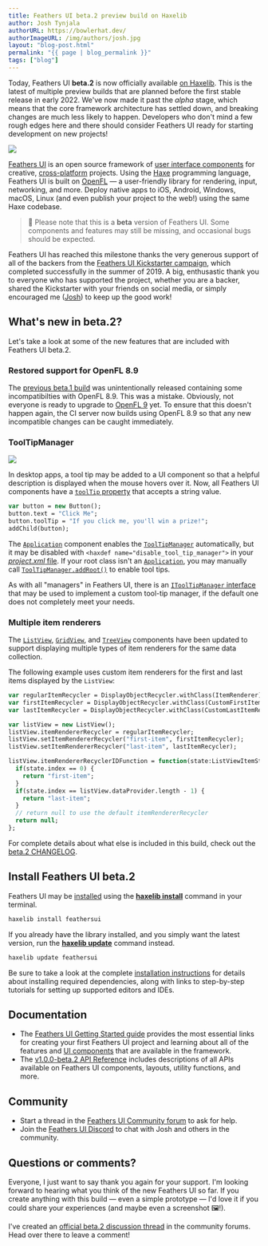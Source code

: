 ```yaml
---
title: Feathers UI beta.2 preview build on Haxelib
author: Josh Tynjala
authorURL: https://bowlerhat.dev/
authorImageURL: /img/authors/josh.jpg
layout: "blog-post.html"
permalink: "{{ page | blog_permalink }}"
tags: ["blog"]
---
```


Today, Feathers UI **beta.2** is now officially available [on Haxelib](https://lib.haxe.org/p/feathersui). This is the latest of multiple preview builds that are planned before the first stable release in early 2022. We've now made it past the _alpha_ stage, which means that the core framework architecture has settled down, and breaking changes are much less likely to happen. Developers who don't mind a few rough edges here and there should consider Feathers UI ready for starting development on new projects!

![](/blog/img/feathersui-beta-2.png)

[Feathers UI](https://feathersui.com/) is an open source framework of [user interface components](https://feathersui.com/learn/haxe-openfl/ui-components) for creative, [cross-platform](https://feathersui.com/cross-platform-guis/) projects. Using the [Haxe](https://haxe.org/) programming language, Feathers UI is built on [OpenFL](https://openfl.org/) — a user-friendly library for rendering, input, networking, and more. Deploy native apps to iOS, Android, Windows, macOS, Linux (and even publish your project to the web!) using the same Haxe codebase.

> 🚨 Please note that this is a **beta** version of Feathers UI. Some components and features may still be missing, and occasional bugs should be expected.

Feathers UI has reached this milestone thanks the very generous support of all of the backers from the [Feathers UI Kickstarter campaign](https://www.kickstarter.com/projects/feathersui/feathers-ui-cross-platform-components-for-haxe-and-openfl), which completed successfully in the summer of 2019. A big, enthusastic thank you to everyone who has supported the project, whether you are a backer, shared the Kickstarter with your friends on social media, or simply encouraged me ([Josh](https://twitter.com/joshtynjala)) to keep up the good work!

## What's new in beta.2?

Let's take a look at some of the new features that are included with Feathers UI beta.2.

### Restored support for OpenFL 8.9

The [previous beta.1 build](/blog/2020/11/16/feathers-ui-beta-1-preview/) was unintentionally released containing some incompatibilties with OpenFL 8.9. This was a mistake. Obviously, not everyone is ready to upgrade to [OpenFL 9](https://community.openfl.org/t/openfl-9-is-here/12637) yet. To ensure that this doesn't happen again, the CI server now builds using OpenFL 8.9 so that any new incompatible changes can be caught immediately.

### ToolTipManager

![](/blog/img/beta-2-feathersui-tool-tip-manager.png)

In desktop apps, a tool tip may be added to a UI component so that a helpful description is displayed when the mouse hovers over it. Now, all Feathers UI components have a [`toolTip` property](https://api.feathersui.com/current/feathers/core/IUIControl.html#toolTip) that accepts a string value.

```hx
var button = new Button();
button.text = "Click Me";
button.toolTip = "If you click me, you'll win a prize!";
addChild(button);
```

The [`Application`](https://feathersui.com/learn/haxe-openfl/application) component enables the [`ToolTipManager`](https://api.feathersui.com/current/feathers/core/ToolTipManager.html) automatically, but it may be disabled with `<haxdef name="disable_tool_tip_manager">` in your [_project.xml_ file](https://lime.openfl.org/docs/project-files/xml-format/). If your root class isn't an [`Application`](https://feathersui.com/learn/haxe-openfl/application), you may manually call [`ToolTipManager.addRoot()`](https://api.feathersui.com/current/feathers/core/ToolTipManager.html#addRoot) to enable tool tips.

As with all "managers" in Feathers UI, there is an [`IToolTipManager` interface](https://api.feathersui.com/current/feathers/core/IToolTipManager.html) that may be used to implement a custom tool-tip manager, if the default one does not completely meet your needs.

### Multiple item renderers

The [`ListView`](https://feathersui.com/learn/haxe-openfl/list-view), [`GridView`](https://feathersui.com/learn/haxe-openfl/grid-view), and [`TreeView`](https://feathersui.com/learn/haxe-openfl/tree-view) components have been updated to support displaying multiple types of item renderers for the same data collection.

The following example uses custom item renderers for the first and last items displayed by the `ListView`:

```hx
var regularItemRecycler = DisplayObjectRecycler.withClass(ItemRenderer);
var firstItemRecycler = DisplayObjectRecycler.withClass(CustomFirstItemRenderer);
var lastItemRecycler = DisplayObjectRecycler.withClass(CustomLastItemRenderer);

var listView = new ListView();
listView.itemRendererRecycler = regularItemRecycler;
listView.setItemRendererRecycler("first-item", firstItemRecycler);
listView.setItemRendererRecycler("last-item", lastItemRecycler);

listView.itemRendererRecyclerIDFunction = function(state:ListViewItemState):String {
  if(state.index == 0) {
    return "first-item";
  }
  if(state.index == listView.dataProvider.length - 1) {
    return "last-item";
  }
  // return null to use the default itemRendererRecycler
  return null;
};
```

For complete details about what else is included in this build, check out the [beta.2 CHANGELOG](https://github.com/feathersui/feathersui-openfl/blob/v1.0.0-beta.2/CHANGELOG.md).

## Install Feathers UI beta.2

Feathers UI may be [installed](https://feathersui.com/learn/haxe-openfl/installation) using the [**haxelib install**](https://lib.haxe.org/documentation/using-haxelib/#install) command in your terminal.

```sh
haxelib install feathersui
```

If you already have the library installed, and you simply want the latest version, run the [**haxelib update**](https://lib.haxe.org/documentation/using-haxelib/#update) command instead.

```sh
haxelib update feathersui
```

Be sure to take a look at the complete [installation instructions](https://feathersui.com/learn/haxe-openfl/installation) for details about installing required dependencies, along with links to step-by-step tutorials for setting up supported editors and IDEs.

## Documentation

- The [Feathers UI Getting Started guide](https://feathersui.com/learn/haxe-openfl/getting-started) provides the most essential links for creating your first Feathers UI project and learning about all of the features and [UI components](https://feathersui.com/learn/haxe-openfl/ui-components) that are available in the framework.
- The [v1.0.0-beta.2 API Reference](https://api.feathersui.com/v1.0.0-beta.2/) includes descriptions of all APIs available on Feathers UI components, layouts, utility functions, and more.

## Community

- Start a thread in the [Feathers UI Community forum](https://community.feathersui.com/) to ask for help.
- Join the [Feathers UI Discord](https://discord.feathersui.com/) to chat with Josh and others in the community.

## Questions or comments?

Everyone, I just want to say thank you again for your support. I'm looking forward to hearing what you think of the new Feathers UI so far. If you create anything with this build — even a simple prototype — I'd love it if you could share your experiences (and maybe even a screenshot 🖼!).

I've created an [official beta.2 discussion thread](https://community.feathersui.com/d/46-feathers-ui-beta2-preview-build-on-haxelib) in the community forums. Head over there to leave a comment!
